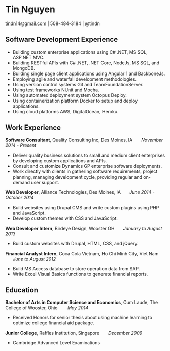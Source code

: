 # Tin Nguyen
tindn14@gmail.com | 508-484-3184 | @tindn 

## Software Development Experience
* Building custom enterprise applications using C# .NET, MS SQL, ASP.NET MVC.
* Building RESTful APIs with C# .NET, .NET Core, NodeJs, MS SQL, and MongoDB.  
* Building single page client applications using Angular 1 and BackboneJs.
* Employing agile and waterfall development methodologies.
* Using version control systems Git and TeamFoundationServer.
* Using test frameworks NUnit and Mocha.
* Using automated deployment system Octopus Deploy.
* Using containerization platform Docker to setup and deploy applications.
* Using cloud platforms AWS, DigitalOcean, Heroku.

## Work Experience
**Software Consultant**, Quality Consulting Inc, Des Moines, IA &nbsp;&nbsp;&nbsp;&nbsp;&nbsp;
*November 2014 - Present*
* Deliver quality business solutions to small and medium client enterprises by developing custom applications and APIs.
* Consult and customize Dynamics GP enterprise software deployments.
* Work directly with clients in gathering software requirements, project planning, managing development cycle,
providing regular and on-demand user support. 

**Web Developer**, Alliance Technologies, Des Moines, IA &nbsp;&nbsp;&nbsp;&nbsp;&nbsp;
*June 2014 - October 2014*
* Build websites using Drupal CMS and write custom plugins using PHP and JavaScript.
* Develop custom themes with CSS and JavaScript.

**Web Developer Intern**, Birdeye Design, Wooster OH &nbsp;&nbsp;&nbsp;&nbsp;&nbsp;
*January to August 2013*
* Build custom websites with Drupal, HTML, CSS, and jQuery.

**Financial Analyst Intern**, Coca Cola Vietnam, Ho Chi Minh City, Viet Nam &nbsp;&nbsp;&nbsp;&nbsp;&nbsp;
*June to August 2012* 
* Build MS Access database to store operation data from SAP.
* Write Excel Visual Basics functions to generate financial reports.

## Education
**Bachelor of Arts in Computer Science and Economics**, Cum Laude, The College of Wooster, Ohio &nbsp;&nbsp;&nbsp;
&nbsp;&nbsp; *May 2014*
* Received Honors for senior thesis about using machine learning to optimize college financial aid package.

**Junior College**, Raffles Institution, Singapore &nbsp;&nbsp;&nbsp;&nbsp;&nbsp; *December 2009*
* Cambridge Advanced Level Examinations

